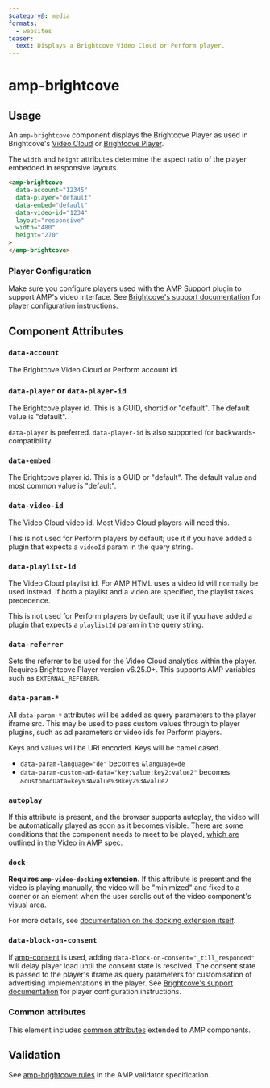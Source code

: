 ```yaml
---
$category@: media
formats:
  - websites
teaser:
  text: Displays a Brightcove Video Cloud or Perform player.
---
```


<!---
Copyright 2015 Brightcove. All Rights Reserved.

Licensed under the Apache License, Version 2.0 (the "License");
you may not use this file except in compliance with the License.
You may obtain a copy of the License at

      http://www.apache.org/licenses/LICENSE-2.0

Unless required by applicable law or agreed to in writing, software
distributed under the License is distributed on an "AS-IS" BASIS,
WITHOUT WARRANTIES OR CONDITIONS OF ANY KIND, either express or implied.
See the License for the specific language governing permissions and
limitations under the License.
-->

# amp-brightcove

## Usage

An `amp-brightcove` component displays the Brightcove Player as used in Brightcove's [Video Cloud](https://www.brightcove.com/en/online-video-platform) or [Brightcove Player](https://www.brightcove.com/en/player).

The `width` and `height` attributes determine the aspect ratio of the player embedded in responsive layouts.

```html
<amp-brightcove
  data-account="12345"
  data-player="default"
  data-embed="default"
  data-video-id="1234"
  layout="responsive"
  width="480"
  height="270"
>
</amp-brightcove>
```

### Player Configuration

Make sure you configure players used with the AMP Support plugin to support AMP's video interface. See [Brightcove's support documentation](https://support.brightcove.com/amp) for player configuration instructions.

## Component Attributes

### `data-account`

The Brightcove Video Cloud or Perform account id.

### `data-player` or `data-player-id`

The Brightcove player id. This is a GUID, shortid or "default". The default
value is "default".

`data-player` is preferred. `data-player-id` is also supported for
backwards-compatibility.

### `data-embed`

The Brightcove player id. This is a GUID or "default". The default value and
most common value is "default".

### `data-video-id`

The Video Cloud video id. Most Video Cloud players will need this.

This is not used for Perform players by default; use it if you have added a
plugin that expects a `videoId` param in the query string.

### `data-playlist-id`

The Video Cloud playlist id. For AMP HTML uses a video id will normally be used
instead. If both a playlist and a video are specified, the playlist takes
precedence.

This is not used for Perform players by default; use it if you have added a
plugin that expects a `playlistId` param in the query string.

### `data-referrer`

Sets the referrer to be used for the Video Cloud analytics within the player.
Requires Brightcove Player version v6.25.0+. This supports AMP variables such as
`EXTERNAL_REFERRER`.

### `data-param-*`

All `data-param-*` attributes will be added as query parameters to the player
iframe src. This may be used to pass custom values through to player plugins,
such as ad parameters or video ids for Perform players.

Keys and values will be URI encoded. Keys will be camel cased.

-   `data-param-language="de"` becomes `&language=de`
-   `data-param-custom-ad-data="key:value;key2:value2"` becomes
    `&customAdData=key%3Avalue%3Bkey2%3Avalue2`

### `autoplay`

If this attribute is present, and the browser supports autoplay, the video will
be automatically played as soon as it becomes visible. There are some conditions
that the component needs to meet to be played, [which are outlined in the Video
in AMP spec](https://github.com/ampproject/amphtml/blob/main/spec/amp-video-interface.md#autoplay).

### `dock`

**Requires `amp-video-docking` extension.** If this attribute is present and the
video is playing manually, the video will be "minimized" and fixed to a corner
or an element when the user scrolls out of the video component's visual area.

For more details, see
[documentation on the docking extension itself](https://amp.dev/documentation/components/amp-video-docking).

### `data-block-on-consent`

If [amp-consent](https://amp.dev/documentation/components/amp-consent/) is used, adding `data-block-on-consent="_till_responded"` will delay player load until the consent state is resolved. The consent state is passed to the player's iframe as query parameters for customisation of advertising implementations in the player. See [Brightcove's support documentation](https://support.brightcove.com/amp) for player configuration instructions.

### Common attributes

This element includes [common attributes](https://amp.dev/documentation/guides-and-tutorials/learn/common_attributes)
extended to AMP components.

## Validation

See [amp-brightcove rules](https://github.com/ampproject/amphtml/blob/main/extensions/amp-brightcove/validator-amp-brightcove.protoascii) in the AMP validator specification.
